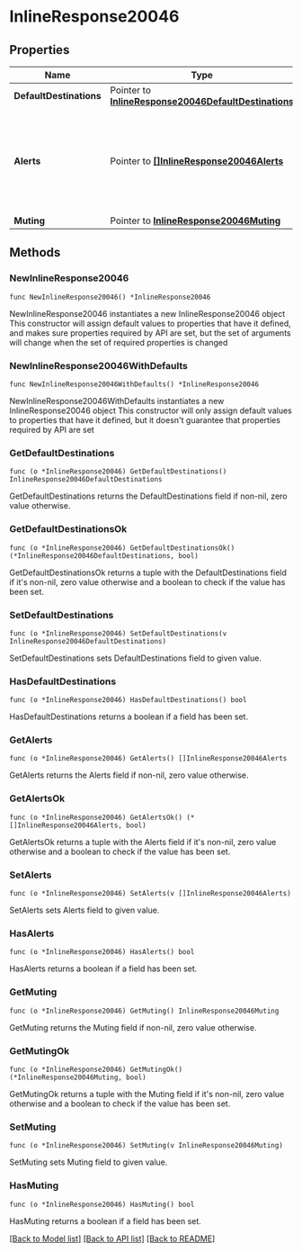# InlineResponse20046

## Properties

Name | Type | Description | Notes
------------ | ------------- | ------------- | -------------
**DefaultDestinations** | Pointer to [**InlineResponse20046DefaultDestinations**](InlineResponse20046DefaultDestinations.md) |  | [optional] 
**Alerts** | Pointer to [**[]InlineResponse20046Alerts**](InlineResponse20046Alerts.md) | Alert-specific configuration for each type. Only alerts that pertain to the network can be updated. | [optional] 
**Muting** | Pointer to [**InlineResponse20046Muting**](InlineResponse20046Muting.md) |  | [optional] 

## Methods

### NewInlineResponse20046

`func NewInlineResponse20046() *InlineResponse20046`

NewInlineResponse20046 instantiates a new InlineResponse20046 object
This constructor will assign default values to properties that have it defined,
and makes sure properties required by API are set, but the set of arguments
will change when the set of required properties is changed

### NewInlineResponse20046WithDefaults

`func NewInlineResponse20046WithDefaults() *InlineResponse20046`

NewInlineResponse20046WithDefaults instantiates a new InlineResponse20046 object
This constructor will only assign default values to properties that have it defined,
but it doesn't guarantee that properties required by API are set

### GetDefaultDestinations

`func (o *InlineResponse20046) GetDefaultDestinations() InlineResponse20046DefaultDestinations`

GetDefaultDestinations returns the DefaultDestinations field if non-nil, zero value otherwise.

### GetDefaultDestinationsOk

`func (o *InlineResponse20046) GetDefaultDestinationsOk() (*InlineResponse20046DefaultDestinations, bool)`

GetDefaultDestinationsOk returns a tuple with the DefaultDestinations field if it's non-nil, zero value otherwise
and a boolean to check if the value has been set.

### SetDefaultDestinations

`func (o *InlineResponse20046) SetDefaultDestinations(v InlineResponse20046DefaultDestinations)`

SetDefaultDestinations sets DefaultDestinations field to given value.

### HasDefaultDestinations

`func (o *InlineResponse20046) HasDefaultDestinations() bool`

HasDefaultDestinations returns a boolean if a field has been set.

### GetAlerts

`func (o *InlineResponse20046) GetAlerts() []InlineResponse20046Alerts`

GetAlerts returns the Alerts field if non-nil, zero value otherwise.

### GetAlertsOk

`func (o *InlineResponse20046) GetAlertsOk() (*[]InlineResponse20046Alerts, bool)`

GetAlertsOk returns a tuple with the Alerts field if it's non-nil, zero value otherwise
and a boolean to check if the value has been set.

### SetAlerts

`func (o *InlineResponse20046) SetAlerts(v []InlineResponse20046Alerts)`

SetAlerts sets Alerts field to given value.

### HasAlerts

`func (o *InlineResponse20046) HasAlerts() bool`

HasAlerts returns a boolean if a field has been set.

### GetMuting

`func (o *InlineResponse20046) GetMuting() InlineResponse20046Muting`

GetMuting returns the Muting field if non-nil, zero value otherwise.

### GetMutingOk

`func (o *InlineResponse20046) GetMutingOk() (*InlineResponse20046Muting, bool)`

GetMutingOk returns a tuple with the Muting field if it's non-nil, zero value otherwise
and a boolean to check if the value has been set.

### SetMuting

`func (o *InlineResponse20046) SetMuting(v InlineResponse20046Muting)`

SetMuting sets Muting field to given value.

### HasMuting

`func (o *InlineResponse20046) HasMuting() bool`

HasMuting returns a boolean if a field has been set.


[[Back to Model list]](../README.md#documentation-for-models) [[Back to API list]](../README.md#documentation-for-api-endpoints) [[Back to README]](../README.md)


